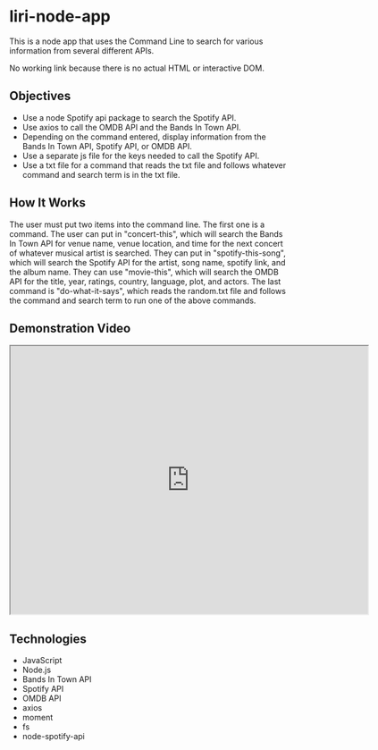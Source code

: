 # liri-node-app
This is a node app that uses the Command Line to search for various information from several different APIs.

No working link because there is no actual HTML or interactive DOM.

## Objectives

 - Use a node Spotify api package to search the Spotify API.
 - Use axios to call the OMDB API and the Bands In Town API.
 - Depending on the command entered, display information from the Bands In Town API, Spotify API, or OMDB API.
 - Use a separate js file for the keys needed to call the Spotify API.
 - Use a txt file for a command that reads the txt file and follows whatever command and search term is in the txt file.
 
## How It Works
The user must put two items into the command line. The first one is a command. The user can put in "concert-this", which will search the Bands In Town API for venue name, venue location, and time for the next concert of whatever musical artist is searched. They can put in "spotify-this-song", which will search the Spotify API for the artist, song name, spotify link, and the album name. They can use "movie-this", which will search the OMDB API for the title, year, ratings, country, language, plot, and actors. The last command is "do-what-it-says", which reads the random.txt file and follows the command and search term to run one of the above commands. 

## Demonstration Video

<iframe src="https://drive.google.com/file/d/1jS2IVLsA60qvgeAJhZfA1GOUyHesHkAZ/preview" width="640" height="480"></iframe>

## Technologies

 - JavaScript
 - Node.js
 - Bands In Town API
 - Spotify API
 - OMDB API
 - axios
 - moment
 - fs
 - node-spotify-api
<!--stackedit_data:
eyJoaXN0b3J5IjpbMTYxOTc4NDE5MywxMDQ3MDYyNTM2LDUxOT
UyNzgzMCwxNDk4NTMzNzkwXX0=
-->